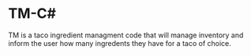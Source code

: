 # TM-C#

TM is a taco ingredient managment code that will manage inventory and inform the user how many ingredents they have for a taco of choice.
